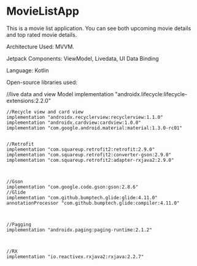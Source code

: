 # MovieListApp
This is a movie list application. You can see both upcoming movie details and top rated movie details.

  Architecture Used: MVVM.
  
 Jetpack Components: ViewModel, Livedata, UI Data Binding
 
 Language: Kotlin

Open-source libraries used:


//live data and view Model
    implementation "androidx.lifecycle:lifecycle-extensions:2.2.0"
    
    
    //Recycle view and card view
    implementation "androidx.recyclerview:recyclerview:1.1.0"
    implementation "androidx.cardview:cardview:1.0.0"
    implementation "com.google.android.material:material:1.3.0-rc01"
    
    
    //Retrofit
    implementation "com.squareup.retrofit2:retrofit:2.9.0"
    implementation "com.squareup.retrofit2:converter-gson:2.9.0"
    implementation "com.squareup.retrofit2:adapter-rxjava2:2.9.0"
    
    

    //Gson
    implementation "com.google.code.gson:gson:2.8.6"
    //Glide
    implementation "com.github.bumptech.glide:glide:4.11.0"
    annotationProcessor "com.github.bumptech.glide:compiler:4.11.0"
    
    

    //Pagging
    implementation "androidx.paging:paging-runtime:2.1.2"
    
    

    //RX
    implementation "io.reactivex.rxjava2:rxjava:2.2.7"
